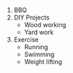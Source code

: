 1. BBQ 
2. DIY Projects
   - Wood working
   - Yard work
3. Exercise
   - Running
   - Swimming
   - Weight lifting

